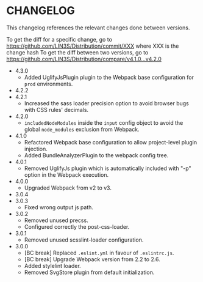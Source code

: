 # CHANGELOG

This changelog references the relevant changes done between versions.

To get the diff for a specific change, go to https://github.com/LIN3S/Distribution/commit/XXX where XXX is the change hash 
To get the diff between two versions, go to https://github.com/LIN3S/Distribution/compare/v4.1.0...v4.2.0

* 4.3.0
    * Added UglifyJsPlugin plugin to the Webpack base configuration for `prod` environments.
* 4.2.2
* 4.2.1
    * Increased the sass loader precision option to avoid browser bugs with CSS rules' decimals.
* 4.2.0
    * `includedNodeModules` inside the `input` config object to avoid the global `node_modules` exclusion from Webpack.
* 4.1.0
    * Refactored Webpack base configuration to allow project-level plugin injection.
    * Added BundleAnalyzerPlugin to the webpack config tree.
* 4.0.1
    * Removed UglifyJs plugin which is automatically included with "-p" option in the Webpack execution.
* 4.0.0
    * Upgraded Webpack from v2 to v3.
* 3.0.4
* 3.0.3
    * Fixed wrong output js path. 
* 3.0.2
    * Removed unused precss.
    * Configured correctly the post-css-loader.
* 3.0.1
    * Removed unused scsslint-loader configuration.
* 3.0.0
    * [BC break] Replaced `.eslint.yml` in favour of `.eslintrc.js`.
    * [BC break] Upgrade Webpack version from 2.2 to 2.6.
    * Added stylelint loader.
    * Removed SvgStore plugin from default initialization.
